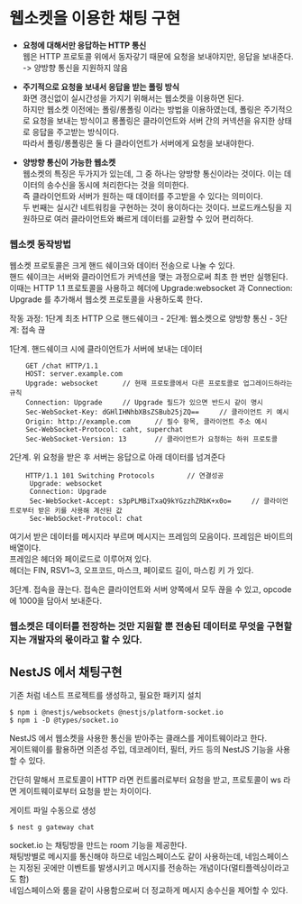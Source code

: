 # 웹소켓을 이용한 채팅 구현
- <b>요청에 대해서만 응답하는 HTTP 통신</b></br>
웹은 HTTP 프로토콜 위에서 동자갛기 때문에 요청을 보내야지만, 응답을 보내준다. -> 양방향 통신을 지원하지 않음


- <b>주기적으로 요청을 보내서 응답을 받는 폴링 방식</b></br>
화면 갱신없이 실시간성을 가지기 위해서는 웹소켓을 이용하면 된다.</br>
하지만 웹소켓 이전에는 폴링/롱폴링 이라는 방법을 이용하였는데, 폴링은 주기적으로 요청을 보내는 방식이고 롱폴링은 클라이언트와 서버 간의 커넥션을 유지한 상태로 응답을 주고받는 방식이다.</br>
따라서 폴링/롱폴링은 둘 다 클라이언트가 서버에게 요청을 보내야한다.


- <b>양방향 통신이 가능한 웹소켓</b></br>
웹소켓의 특징은 두가지가 있는데, 그 중 하나는 양방향 통신이라는 것이다. 이는 데이터의 송수신을 동시에 처리한다는 것을 의미한다.</br>
즉 클라이언트와 서버가 원하는 때 데이터를 주고받을 수 있다는 의미이다.</br>
두 번째는 실시간 네트워킹을 구현하는 것이 용이하다는 것이다. 브로드캐스팅을 지원하므로 여러 클라이언트와 빠르게 데이터를 교환할 수 있어 편리하다.


### 웹소켓 동작방법
웹소켓 프로토콜은 크게 핸드 쉐이크와 데이터 전송으로 나눌 수 있다.</br>
핸드 쉐이크는 서버와 클라이언트가 커넥션을 맺는 과정으로써 최초 한 번만 실행된다.</br>
이때는 HTTP 1.1 프로토콜을 사용하고 헤더에 Upgrade:websocket 과 Connection: Upgrade 를 추가해서 웹소켓 프로토콜을 사용하도록 한다.</br>


작동 과정: 1단계 최초 HTTP 으로 핸드쉐이크 - 2단계: 웹소켓으로 양방향 통신 - 3단계: 접속 끊

1단계. 핸드쉐이크 시에 클라이언트가 서버에 보내는 데이터
```
    GET /chat HTTP/1.1
    HOST: server.example.com
    Upgrade: websocket      // 현재 프로토콜에서 다른 프로토콜로 업그레이드하라는 규칙
    Connection: Upgrade     // Upgrade 필드가 있으면 반드시 같이 명시
    Sec-WebSocket-Key: dGHlIHNhbXBsZSBub25jZQ==     // 클라이언트 키 예시
    Origin: http://example.com      // 필수 항목, 클라이언트 주소 예시
    Sec-WebSocket-Protocol: caht, superchat
    Sec-WebSocket-Version: 13       // 클라이언트가 요청하는 하위 프로토콜
```


2단계. 위 요청을 받은 후 서버는 응답으로 아래 데이터를 넘겨준다
```
    HTTP/1.1 101 Switching Protocols        // 연결성공
     Upgrade: websocket
     Connection: Upgrade
     Sec-WebSocket-Accept: s3pPLMBiTxaQ9kYGzzhZRbK+x0o=     // 클라이언트로부터 받은 키를 사용해 계산된 값
     Sec-WebSocket-Protocol: chat
```

여기서 받은 데이터를 메시지라 부르며 메시지는 프레임의 모음이다. 프레임은 바이트의 배열이다.</br>
프레임은 헤더와 페이로드로 이루어져 있다.</br>
헤더는 FIN, RSV1~3, 오프코드, 마스크, 페이로드 길이, 마스킹 키 가 있다.


3단계. 접속을 끊는다. 접속은 클라이언트와 서버 양쪽에서 모두 끊을 수 있고, opcode 에 1000을 담아서 보내준다.


### 웹소켓은 데이터를 전장하는 것만 지원할 뿐 전송된 데이터로 무엇을 구현할지는 개발자의 몫이라고 할 수 있다.


## NestJS 에서 채팅구현
기존 처럼 네스트 프로젝트를 생성하고, 필요한 패키지 설치

```
$ npm i @nestjs/websockets @nestjs/platform-socket.io
$ npm i -D @types/socket.io 
```
NestJS 에서 웹소켓을 사용한 통신을 받아주는 클래스를 게이트웨이라고 한다.</br>
게이트웨이를 활용하면 의존성 주입, 데코레이터, 필터, 카드 등의 NestJS 기능을 사용할 수 있다.</br>


간단히 말해서 프로토콜이 HTTP 라면 컨트롤러로부터 요청을 받고, 프로토콜이 ws 라면 게이트웨이로부터 요청을 받는 차이이다.


게이트 파일 수동으로 생성
```
$ nest g gateway chat
```

socket.io 는 채팅방을 만드는 room 기능을 제공한다.</br>
채팅방별로 메시지를 통신해야 하므로 네임스페이스도 같이 사용하는데, 네임스페이스는 지정된 곳에만 이벤트를 발생시키고 메시지를 전송하는 개념이다(멀티플렉싱이라고도 함)</br>
네임스페이스와 룸을 같이 사용함으로써 더 정교하게 메시지 송수신을 제어할 수 있다.

